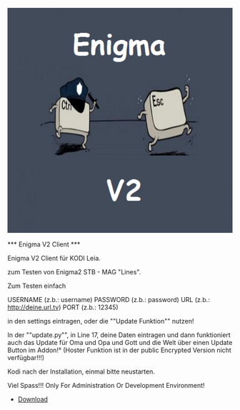 ![Enigma V2 Client](icon.png)

*** Enigma V2 Client ***

Enigma V2 Client für KODI Leia.

zum Testen von Enigma2 STB - MAG "Lines".

Zum Testen einfach

USERNAME 	(z.b.: username)
PASSWORD 	(z.b.: password)
URL 		(z.b.: http://deine.url.tv)
PORT 		(z.b.: 12345)

in den settings eintragen, 
oder die ""Update Funktion"" nutzen!

In der ""update.py"", in Line 17,
deine Daten eintragen 
und dann funktioniert auch das Update für Oma und Opa und Gott und die Welt
über einen Update Button im Addon!°
(Hoster Funktion ist in der public Encrypted Version nicht verfügbar!!!)

Kodi nach der Installation, einmal bitte neustarten.


Viel Spass!!!
Only For Administration Or Development Environment!

* [Download](https://bit.ly/3AWcGAy)



